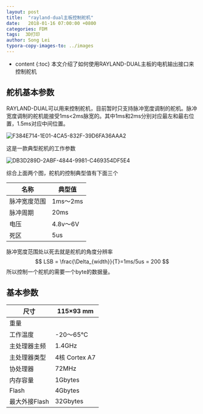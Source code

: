 ```yaml
---
layout: post
title:  "rayland-dual主板控制舵机"
date:   2018-01-16 07:00:00 +0800
categories: FDM 
tags:  3D打印 
author: Song Lei
typora-copy-images-to: ../images
---
```


* content
{:toc}
 本文介绍了如何使用RAYLAND-DUAL主板的电机输出接口来控制舵机



## 舵机基本参数

RAYLAND-DUAL可以用来控制舵机，目前暂时只支持脉冲宽度调制的舵机。脉冲宽度调制的舵机能接受1ms<2ms脉宽的。其中1ms和2ms分别对应最左和最右位置，1.5ms对应中间位置。

![F384E714-1E01-4CA5-832F-39D6FA36AAA2]({{site.baseurl}}/images/F384E714-1E01-4CA5-832F-39D6FA36AAA2.png)

这是一款典型舵机的工作参数

![DB3D289D-2ABF-4844-9981-C469354DF5E4]({{site.baseurl}}/images/DB3D289D-2ABF-4844-9981-C469354DF5E4.png)

综合上面两个图，舵机的控制典型值有下面三个

| 名称     | 典型值     |
| ------ | ------- |
| 脉冲宽度范围 | 1ms～2ms |
| 脉冲周期   | 20ms    |
| 电压     | 4.8v～6V |
| 死区     | 5us     |

脉冲宽度范围处以死去就是舵机的角度分辨率
$$
LSB = \frac{\Delta_{width}}{T}=1ms/5us = 200
$$
所以控制一个舵机的需要一个byte的数据量。



## 基本参数

| 尺寸        | 115×93 mm    |
| --------- | ------------ |
| 重量        |              |
| 工作温度      | -20～65℃      |
| 主处理器主频    | 1.4GHz       |
| 主处理器类型    | 4核 Cortex A7 |
| 协处理器      | 72MHz        |
| 内存容量      | 1Gbytes      |
| Flash     | 4Gbytes      |
| 最大外接Flash | 32Gbytes     |



